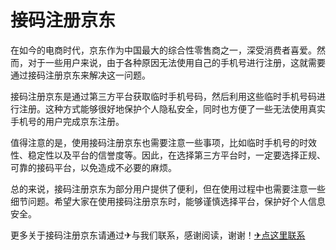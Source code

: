 # 接码注册京东

在如今的电商时代，京东作为中国最大的综合性零售商之一，深受消费者喜爱。然而，对于一些用户来说，由于各种原因无法使用自己的手机号进行注册，这就需要通过接码注册京东来解决这一问题。

接码注册京东是通过第三方平台获取临时手机号码，然后利用这些临时手机号码进行注册。这种方式能够很好地保护个人隐私安全，同时也方便了一些无法使用真实手机号的用户完成京东注册。

值得注意的是，使用接码注册京东也需要注意一些事项，比如临时手机号的时效性、稳定性以及平台的信誉度等。因此，在选择第三方平台时，一定要选择正规、可靠的接码平台，以免造成不必要的麻烦。

总的来说，接码注册京东为部分用户提供了便利，但在使用过程中也需要注意一些细节问题。希望大家在使用接码注册京东时，能够谨慎选择平台，保护好个人信息安全。

更多关于接码注册京东请通过✈与我们联系，感谢阅读，谢谢！[✈点这里联系](https://c.k02.cc)